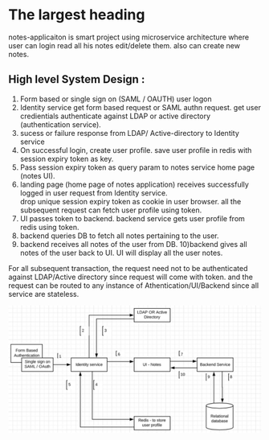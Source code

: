 
# The largest heading </br> 
  notes-applicaiton is smart project using microservice architecture where user can login read all his notes edit/delete them. also can create new notes. 
  
## High level System Design :

  1) Form based or single sign on (SAML / OAUTH) user logon
  2) Identity service get form based request or SAML authn request. get user credientials authenticate against LDAP or active directory (authentication service).
  3) sucess or failure response from LDAP/ Active-directory to Identity service
  4) On successful login, create user profile. save user profile in redis with session expiry token as key.
  5) Pass session expiry token as query param to notes service home page (notes UI).
  6) landing page (home page of notes application) receives successfully logged in user request from Identity service.  
    drop unique session expiry token as cookie in user browser. all the subsequent request can fetch user profile using token. 
  7) UI passes token to backend. backend service gets user profile from redis using token.
  8) backend queries DB to fetch all notes pertaining to the user. 
  9) backend receives all notes of the user from DB.
  10)backend gives all notes of the user back to UI. UI will display all the user notes.
  
  For all subsequent transaction, the request need not to be authenticated against LDAP/Active directory since request will come with token. and the request can be routed to any instance of Athentication/UI/Backend since all service are stateless.    


![alt text](https://github.com/EswaranMuthu/notes-application/blob/master/notes_system_design.jpg)
